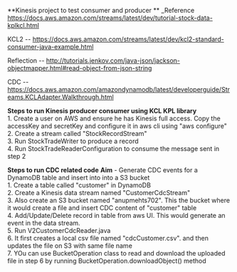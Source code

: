 **Kinesis project to test consumer and producer **
_Reference https://docs.aws.amazon.com/streams/latest/dev/tutorial-stock-data-kplkcl.html

KCL2 -- https://docs.aws.amazon.com/streams/latest/dev/kcl2-standard-consumer-java-example.html

Reflection -- http://tutorials.jenkov.com/java-json/jackson-objectmapper.html#read-object-from-json-string

CDC -- https://docs.aws.amazon.com/amazondynamodb/latest/developerguide/Streams.KCLAdapter.Walkthrough.html 

**Steps to run Kinesis producer consumer using KCL KPL library**
<br /> 1. Create a user on AWS and ensure he has Kinesis full access. Copy the accessKey and secretKey and configure it in aws cli using "aws configure"
<br /> 2. Create a stream called "StockRecordStream"
<br /> 3. Run StockTradeWriter to produce a record
<br /> 4. Run StockTradeReaderConfiguration to consume the message sent in step 2

**Steps to run CDC related code**
**Aim** - Generate CDC events for a DynamoDB table and insert into into a S3 bucket
<br /> 1. Create a table called "customer" in DynamoDB
<br /> 2. Create a Kinesis data stream named "CustomerCdcStream"
<br /> 3. Also create an S3 bucket named "anupmehts702". This the bucket where it would create a file and insert CDC content of "customer" table
<br /> 4. Add/Update/Delete record in table from aws UI. This would generate an event in the data stream. 
<br /> 5. Run V2CustomerCdcReader.java 
<br /> 6. It first creates a local csv file named "cdcCustomer.csv". 
and then updates the file on S3 with same file name
<br /> 7. YOu can use BucketOperation class to read and download the uploaded file in step 6 by running BucketOperation.downloadObject() method 